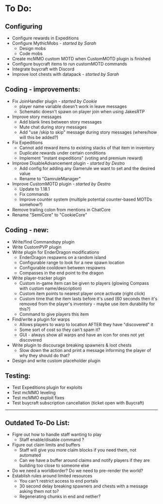 # To Do:

## Configuring
- Configure rewards in Expeditions
- Configure MythicMobs _- started by Sarah_
    - Design mobs
    - Code mobs
- Create mcMMO custom MOTD when CustomMOTD plugin is finished
- Configure buycraft items to run customMOTD commands
- Integrate buycraft with Discord
- Improve loot chests with datapack _- started by Sarah_

## Coding - improvements:

- Fix JoinHandler plugin _- started by Cookie_
    - player name variable doesn't work in leave messages
    - Schematic doesn't spawn on player join when using JakesRTP
- Improve story messages
    - Add blank lines between story messages
    - Mute chat during story messages
    - Add "use /skip to skip" message during story messages (where/how will this be added?)
- Fix Expeditions
    - Cannot add reward items to existing stacks of that item in inventory
    - Duplicate rewards under certain conditions
    - Implement "instant expeditions" (voting and premium reward)
- Improve DisableAdvancement plugin _- started by Destro_
    - Add config for adding any Gamerule we want to set and the desired value
    - Rename to "GamruleManager"
- Improve CustomMOTD plugin _- started by Destro_
    - Update to 1.18.1
    - Fix commands
    - Improve counter system (multiple potential counter-based MOTDs somehow?)
- Remove trailing colon from mentions in ChatCore
- Rename "SemiCore" to "CookieCore"


## Coding - new:
- Write/find Commandspy plugin
- Write CustomPVP plugin
- Write plugin for EnderDragon modifications
    - EnderDragon respawns on a random island
    - Configurable range to look for a new spawn location
    - Configurable cooldown between respawns
    - Compasses in the end point to the dragon
- Write player-tracker plugin
    - Custom in-game item can be given to players (glowing Compass with custom name/description)
    - Custom item points to nearest player once activate (right click)
    - Custom time that the item lasts before it's used (60 seconds then it's removed from the player's inventory - maybe use item durability for this?)
    - Command to give players this item
- Find/write a plugin for warps
    - Allows players to warp to location AFTER they have "discovered" it
    - Some sort of cost so they can't spam it?
    - GUI - always show all warps and have an icon for ones not yet discovered
- Write plugin to discourage breaking spawners & loot chests
    - Slow down the action and print a message informing the player of why they should do that?
- Design and write custom placeholder plugin
 
## Testing:

- Test Expeditions plugin for exploits
- Test mcMMO leveling
- Test mcMMO exploit fixes
- Test buycraft subscription cancellation (ticket open with Buycraft)

--------------------


## Outdated To-Do List:

- Figre out how to handle staff wanting to play
    - Staff enable/disable command ? 
- Figure out claim limits and buffers
    - Staff will give you more claim blocks if you need them, not automated
    - Can we have a buffer around claims and notify players if they are building too close to someone else
- Do we need a worldborder? Do we need to pre-render the world? 
- Establish rules around limited resources
    - You can't restrict access to end portals
    - 30 second delay breaking spawners and chests with a message asking them not to? 
    - Regenerating chunks in end and nether?
